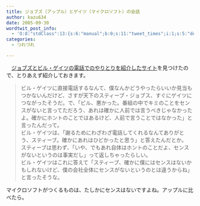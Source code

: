 ```yaml
---
title: ジョブズ（アップル）とゲイツ（マイクロソフト）の会話
author: kazu634
date: 2005-09-30
wordtwit_post_info:
  - 'O:8:"stdClass":13:{s:6:"manual";b:0;s:11:"tweet_times";i:1;s:5:"delay";i:0;s:7:"enabled";i:1;s:10:"separation";s:2:"60";s:7:"version";s:3:"3.7";s:14:"tweet_template";b:0;s:6:"status";i:2;s:6:"result";a:0:{}s:13:"tweet_counter";i:2;s:13:"tweet_log_ids";a:1:{i:0;i:2079;}s:9:"hash_tags";a:0:{}s:8:"accounts";a:1:{i:0;s:7:"kazu634";}}'
categories:
  - つれづれ

---
```

<div class="section">
<p>
    　<a href="http://fukumori.org/diary/20050911.html#p01" onclick="__gaTracker('send', 'event', 'outbound-article', 'http://fukumori.org/diary/20050911.html#p01', 'ジョブズとビル・ゲイツの電話でのやりとりを紹介したサイト');" target="_blank">ジョブズとビル・ゲイツの電話でのやりとりを紹介したサイト</a>を見つけたので、とりあえず紹介しておきます。
</p>
  
<p>
<blockquote>
      ビル・ゲイツに直接電話するなんて、僕なんかどうやったらいいか見当もつかないんだけど、さすが天下のスティーブ・ジョブス、すぐにゲイツにつながったそうだ。で、「ビル、悪かった。番組の中でキミのことをセンスがないと言ってただろう、あれは確かに人前では言うべきじゃなかったよ。確かにホントのことではあるけど、人前で言うことではなかった」と言ったんだって。<br />ビル・ゲイツは、「謝るためにわざわざ電話してくれるなんてありがとう、スティーブ。確かにあれはひどかったと思う」と答えたんだとか。<br />スティーブは思わず、「いや、でもあれ自体はホントのことだよ、センスがないというのは事実だし」って返しちゃったらしい。<br />ビル・ゲイツはこれに答えて「スティーブ、確かに僕にはセンスはないかもしれないけど、僕の会社全体にセンスがないというのとは違うからね」と言ったそうな。</p>
</blockquote>
</p>
  
<p>
    マイクロソフトがつくるものは、たしかにセンスはないですよね。アップルに比べたら。
</p>
</div>
